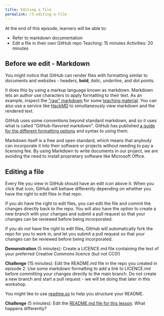 ```yaml
---
title: Editing a file
permalink: /3-editing-a-file
---
```


At the end of this episode, learners will be able to:
* Refer to markdown documentation
* Edit a file in their own GitHub repo
Teaching: 15 minutes
Activities: 20 minutes

## Before we edit - Markdown

You might notice that GitHub can render files with formatting similar to documents and websites - headers, **bold**, *italic*, _underline_, and dot points.

It does this by using a markup language known as markdown. Markdown lets an author use characters to apply formatting to their text. As an example, inspect the ["raw" markdown](https://raw.githubusercontent.com/au-research/your-first-step-to-fair/main/episodes/1-introduction.md) for some [teaching material](https://raw.githubusercontent.com/au-research/your-first-step-to-fair/main/episodes/1-introduction.md). You can also use a service like [HackMD](https://hackmd.io/cSdCixNBSICU4yor5sxwjQ?both) to simultaneously view markdown and the rendered text.

GitHub uses some conventions beyond standard markdown, and so it uses what is called "GitHub-flavored markdown". GitHub has published [a guide for the different formatting options](https://docs.github.com/en/github/writing-on-github/basic-writing-and-formatting-syntax) and syntax to using them.

Markdown itself is a free and open standard, which means that anybody can incorporate it into their software or projects without needing to pay a licensing fee. By using Markdown to write documents in our project, we are avoiding the need to install proprietary software like Microsoft Office.

## Editing a file

Every file you view in GitHub should have an edit icon above it. When you click that icon, GitHub will behave differently depending on whether you have the right to edit files in that repo.

If you *do* have the right to edit files, you can edit the file and commit the changes directly back to the repo. You will also have the option to create a new branch with your changes and submit a pull request so that your changes can be reviewed before being incorporated.

If you *do not* have the right to edit files, GitHub will automatically fork the repo for you to work in, and let you submit a pull request so that your changes can be reviewed before being incorporated.

**Demonstration** (5 minutes): Create a LICENCE.md file containing the text of your preferred Creative Commons licence (but not CC0!)

**Challenge** (15 minutes): Edit the README.md file in the repo you created in episode 2. Use some markdown formatting to add a link to LICENCE.md before committing your changes directly to the main branch. Do not create a new branch and start a pull request - we will be doing that later in this workshop.

You might like to use [readme.so](https://readme.so/) to help you structure your README.

**Challenge** (5 minutes): Edit the [README.md file for this lesson](https://github.com/au-research/github-training/blob/main/README.md). What happens differently?